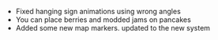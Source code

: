 - Fixed hanging sign animations using wrong angles
- You can place berries and modded jams on pancakes
- Added some new map markers. updated to the new system